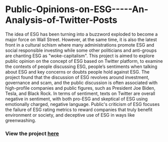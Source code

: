 # Public-Opinions-on-ESG-----An-Analysis-of-Twitter-Posts

The idea of ESG has been turning into a buzzword exploded to become a major force on Wall Street. However, at the same time, it is also the latest front in a cultural schism where many administrations promote ESG and social responsible investing while some other politicians and anti-groups are chanting ESG as "woke-capitalism". This project is aimed to explore public opinion on the concept of ESG based on Twitter platform, to examine the contexts of people discussing ESG, people’s sentiments when talking about ESG and key concerns or doubts people hold against ESG.
The project found that the discussion of ESG revolves around investment, governance and scam, and the public discussion is often associated with high-profile companies and public figures, such as President Joe Biden, Tesla, and Black Rock. In terms of sentiment, texts on Twitter are overall negative in sentiment, with both pro-ESG and skeptical of ESG using emotionally charged, negative language. Public's criticism of ESG focuses the failure of ESG rating metrics to reward companies that truly benefit environment or society, and deceptive use of ESG in ways like greenwashing.

### View the project [here](https://github.com/Jessejjjc/Public-Opinions-on-ESG-----An-Analysis-of-Twitter-Posts/blob/main/Jiachen_Jiang_Final_Project.ipynb)
